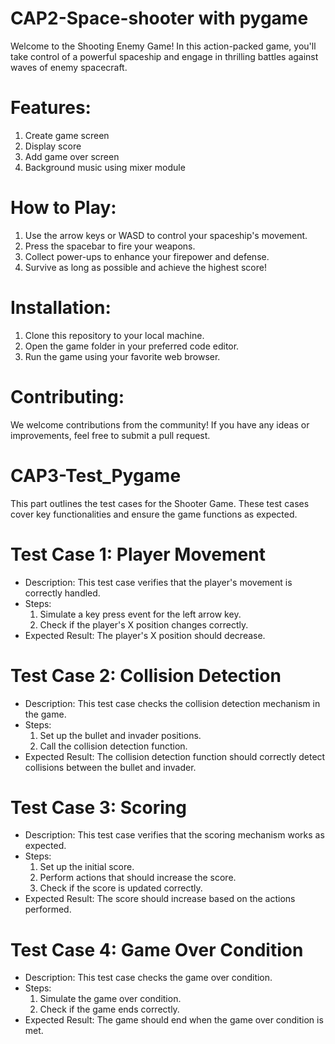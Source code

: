 # CAP2-Space-shooter with pygame
Welcome to the Shooting Enemy Game! In this action-packed game, you'll take control of a powerful spaceship and engage in thrilling battles against waves of enemy spacecraft.

# Features:
1. Create game screen
2. Display score
3. Add game over screen
4. Background music using mixer module

# How to Play:
1. Use the arrow keys or WASD to control your spaceship's movement.
2. Press the spacebar to fire your weapons.
3. Collect power-ups to enhance your firepower and defense.
4. Survive as long as possible and achieve the highest score!

# Installation:
1. Clone this repository to your local machine.
2. Open the game folder in your preferred code editor.
3. Run the game using your favorite web browser.

# Contributing:
We welcome contributions from the community! If you have any ideas or improvements, feel free to submit a pull request.


# CAP3-Test_Pygame
This part outlines the test cases for the Shooter Game. These test cases cover key functionalities and ensure the game functions as expected.

# Test Case 1: Player Movement
- Description: This test case verifies that the player's movement is correctly handled.
- Steps:
  1. Simulate a key press event for the left arrow key.
  2. Check if the player's X position changes correctly.
- Expected Result: The player's X position should decrease.

# Test Case 2: Collision Detection
- Description: This test case checks the collision detection mechanism in the game.
- Steps:
  1. Set up the bullet and invader positions.
  2. Call the collision detection function.
- Expected Result: The collision detection function should correctly detect collisions between the bullet and invader.

# Test Case 3: Scoring
- Description: This test case verifies that the scoring mechanism works as expected.
- Steps:
  1. Set up the initial score.
  2. Perform actions that should increase the score.
  3. Check if the score is updated correctly.
- Expected Result: The score should increase based on the actions performed.

# Test Case 4: Game Over Condition
- Description: This test case checks the game over condition.
- Steps:
  1. Simulate the game over condition.
  2. Check if the game ends correctly.
- Expected Result: The game should end when the game over condition is met.

